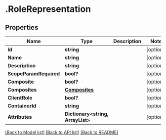 # .RoleRepresentation
## Properties

Name | Type | Description | Notes
------------ | ------------- | ------------- | -------------
**Id** | **string** |  | [optional] 
**Name** | **string** |  | [optional] 
**Description** | **string** |  | [optional] 
**ScopeParamRequired** | **bool?** |  | [optional] 
**Composite** | **bool?** |  | [optional] 
**Composites** | [**Composites**](Composites.md) |  | [optional] 
**ClientRole** | **bool?** |  | [optional] 
**ContainerId** | **string** |  | [optional] 
**Attributes** | **Dictionary&lt;string, ArrayList&gt;** |  | [optional] 

[[Back to Model list]](../README.md#documentation-for-models) [[Back to API list]](../README.md#documentation-for-api-endpoints) [[Back to README]](../README.md)

